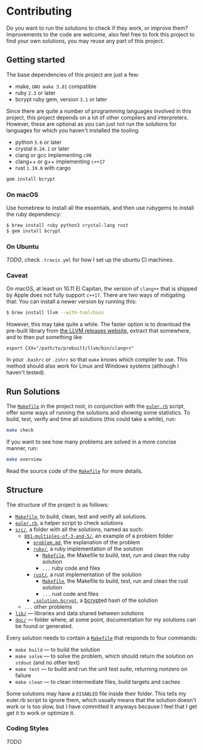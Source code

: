 # Contributing

Do you want to run the solutions to check if they work, or improve them?
Improvements to the code are welcome, also feel free to fork this project to
find your own solutions, you may reuse any part of this project.

## Getting started

The base dependencies of this project are just a few:

  - make, `GNU make 3.81` compatible
  - ruby `2.3` or later
  - bcrypt ruby gem, version `3.1` or later

Since there are quite a number of programming languages involved in this
project, this project depends on a lot of other compilers and interpreters.
However, these are optional as you can just not run the solutions for languages
for which you haven't installed the tooling.

  - python `3.6` or later
  - crystal `0.24.1` or later
  - clang or gcc implementing `c99`
  - clang++ or g++ implementing `c++17`
  - rust `1.19.0` with cargo

```bash
gem install bcrypt
```

### On macOS

Use homebrew to install all the essentials, and then use rubygems to install the
ruby dependency:

```bash
$ brew install ruby python3 crystal-lang rust
$ gem install bcrypt
```

### On Ubuntu

*TODO*, check `.travis.yml` for how I set up the ubuntu CI machines.

### Caveat

On macOS, at least on 10.11 El Capitan, the version of `clang++` that is shipped
by Apple does not fully support `c++17`. There are two ways of mitigating that:
You can install a newer version by running this:

```bash
$ brew install llvm --with-toolchain
```

However, this may take quite a while. The faster option is to download the
pre-built library from [the LLVM releases
website](http://releases.llvm.org/download.html), extract that somewhere, and to
then put something like

```
export CXX="/path/to/prebuilt/llvm/bin/clang++"
```

In your `.bashrc` or `.zshrc` so that `make` knows which compiler to use. This
method should also work for Linux and Windows systems (although I haven't
tested).

## Run Solutions

The [`Makefile`](Makefile) in the project root, in conjunction with the 
[`euler.rb`](euler.rb) script, offer some ways of running the solutions and
showing some statistics. To build, test, verify and time all solutions (this
could take a while), run:

```bash
make check
```

If you want to see how many problems are solved in a more concise manner, run:

```bash
make overview
```

Read the source code of the [`Makefile`](Makefile) for more details.

## Structure

The structure of the project is as follows:
  - [`Makefile`](Makefile), to build, clean, test and verify all solutions.
  - [`euler.rb`](euler.rb), a helper script to check solutions
  - [`src/`](src/), a folder with all the solutions, named as such:
      - [`001-multiples-of-3-and-5/`](src/001-multiples-of-3-and-5), an example 
        of a problem folder
          - [`problem.md`](src/001-multiples-of-3-and-5/problem.md), the
            explanation of the problem
          - [`ruby/`](src/001-multiples-of-3-and-5/ruby/), a ruby implementation
            of the solution
              - [`Makefile`](src/001-multiples-of-3-and-5/ruby/Makefile), the
                Makefile to build, test, run and clean the ruby solution
              - `...` ruby code and files
          - [`rust/`](src/001-multiples-of-3-and-5/rust), a rust implementation of the solution
              - [`Makefile`](src/001-multiples-of-3-and-5/rust/Makefile), the
                Makefile to build, test, run and clean the rust solution
              - `...` rust code and files
          - [`.solution.bcrypt`](src/001-multiples-of-3-and-5/.solution.bcrypt),
            a [bcrypt](https://en.wikipedia.org/wiki/Bcrypt)ed hash of the
            solution
      - `...` other problems
  - [`lib/`](lib/) — libraries and data shared between solutions
  - [`doc/`](doc/) — folder where, at some point, documentation for my solutions
    can be found or generated.

Every solution needs to contain a
[`Makefile`](src/001-multiples-of-3-and-5/ruby/Makefile) that responds to four
commands:
  - `make build` — to build the solution
  - `make solve` — to solve the problem, which should return the solution on
    `stdout` (and no other text)
  - `make test` — to build and run the unit test suite, returning nonzero on
    failure
  - `make clean` — to clean intermediate files, build targets and caches

Some solutions may have a `DISABLED` file inside their folder. This tells my
euler.rb script to ignore them, which usually means that the solution doesn't
work or is too slow, but I have committed it anyways because I feel that I get
get it to work or optimize it.

### Coding Styles

*TODO*
